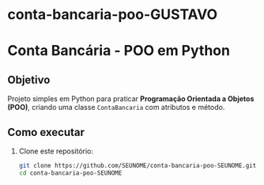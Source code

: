 # conta-bancaria-poo-GUSTAVO
# Conta Bancária - POO em Python

## Objetivo
Projeto simples em Python para praticar **Programação Orientada a Objetos (POO)**, criando uma classe `ContaBancaria` com atributos e método.

## Como executar
1. Clone este repositório:
   ```bash
   git clone https://github.com/SEUNOME/conta-bancaria-poo-SEUNOME.git
   cd conta-bancaria-poo-SEUNOME
